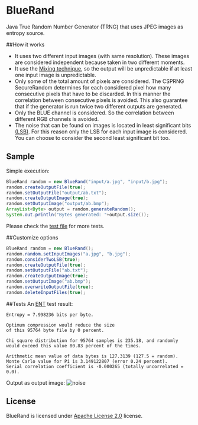 # BlueRand
Java True Random Number Generator (TRNG) that uses JPEG images as entropy source.

##How it works
* It uses two different input images (with same resolution). These images are considered independent because taken in two different moments. 
* It use the [Mixing technique](https://tools.ietf.org/html/rfc4086#section-5), so the output will be unpredictable if at least one input image is unpredictable.
* Only some of the total amount of pixels are considered. The CSPRNG SecureRandom determines for each considered pixel how many consecutive pixels that have to be discarded. In this manner the correlation between consecutive pixels is avoided. This also guarantee that if the generator is run twice two different outputs are generated.
* Only the BLUE channel is considered. So the correlation between different RGB channels is avoided.
* The noise that can be found on images is located in least significant bits [(LSB)](https://en.wikipedia.org/wiki/Least_significant_bit). For this reason only the LSB for each input image is considered. You can choose to consider the second least significant bit too.

## Sample
Simple execution:
```java
BlueRand random = new BlueRand("input/a.jpg", "input/b.jpg");
random.createOutputFile(true);
random.setOutputFile("output/ab.txt");
random.createOutputImage(true);
random.setOutputImage("output/ab.bmp");
ArrayList<Byte> output = random.generateRandom();
System.out.println("Bytes generated: "+output.size());
```
Please check the [test file](sample/Sample.java) for more tests.

##Customize options
```java
BlueRand random = new BlueRand();
random.random.setInputImages("a.jpg", "b.jpg");
random.considerTwoLSB(true);
random.createOutputFile(true);
random.setOutputFile("ab.txt");
random.createOutputImage(true);
random.setOutputImage("ab.bmp");
random.overwriteOutputFile(true);
random.deleteInputFiles(true);
```

##Tests
An [ENT](http://www.fourmilab.ch/random/) test result:
```
Entropy = 7.998236 bits per byte.

Optimum compression would reduce the size
of this 95764 byte file by 0 percent.

Chi square distribution for 95764 samples is 235.18, and randomly
would exceed this value 80.83 percent of the times.

Arithmetic mean value of data bytes is 127.3139 (127.5 = random).
Monte Carlo value for Pi is 3.149122807 (error 0.24 percent).
Serial correlation coefficient is -0.000265 (totally uncorrelated = 0.0).

```

Output as output image:
![noise](https://github.com/prgpascal/bluerand/blob/master/sample/output/multiRuns_output.bmp)

## License
BlueRand is licensed under [Apache License 2.0](http://www.apache.org/licenses/LICENSE-2.0) license.
